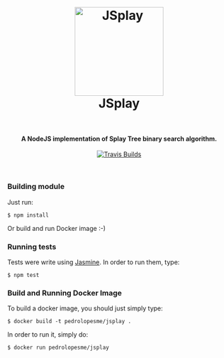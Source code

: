 <h1 align="center">
  <br>
  <img src="https://www.iconfinder.com/icons/171268/tree_icon#size=512" alt="JSplay" width="200">
  <br>
  JSplay
  <br>
  <br>
</h1>

<h4 align="center">A NodeJS implementation of Splay Tree binary search algorithm.</h4>

<p align="center">
  <a href="https://travis-ci.org/pedrolopesme/jsplay"><img src="https://travis-ci.org/pedrolopesme/jsplay.png" alt="Travis Builds"></a>
</p>
<br>

### Building module

Just run:

`$ npm install`

Or build and run Docker image :-)

### Running tests

Tests were write using [Jasmine](http://jasmine.github.io/). In order to run them, type:

`$ npm test` 

### Build and Running Docker Image

To build a docker image, you should just simply type: 

`$ docker build -t pedrolopesme/jsplay .` 

In order to run it, simply do: 

`$ docker run pedrolopesme/jsplay` 